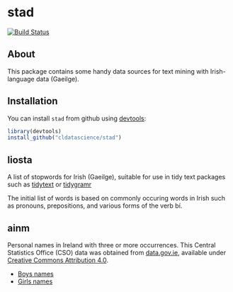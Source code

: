 # stad

[![Build Status](https://travis-ci.org/cldatascience/stad.svg?branch=master)](https://travis-ci.org/cldatascience/stad) 

## About

This package contains some handy data sources for text mining with Irish-language data (Gaeilge).

Installation
------------
You can install `stad` from github using [devtools](https://cran.r-project.org/package=devtools):

``` r
library(devtools)
install_github("cldatascience/stad")
```

liosta
------
A list of stopwords for Irish (Gaeilge), suitable for use in tidy text packages such as [tidytext](https://cran.r-project.org/package=tidytext) or [tidygramr](https://github.com/cldatascience/tidygramr)

The initial list of words is based on commonly occuring words in Irish such as pronouns, prepositions, and various forms of the verb bí.

ainm
------
Personal names in Ireland with three or more occurrences. This Central Statistics Office (CSO) data was obtained from [data.gov.ie](https://data.gov.ie/data), available under [Creative Commons Attribution 4.0](https://creativecommons.org/licenses/by/4.0/).

* [Boys names](https://data.gov.ie/dataset/boys-names-in-ireland-with-3-or-more-occurrences-by-name-year-and-statistic)
* [Girls names](https://data.gov.ie/dataset/girls-names-in-ireland-with-3-or-more-occurrences-by-name-year-and-statistic)